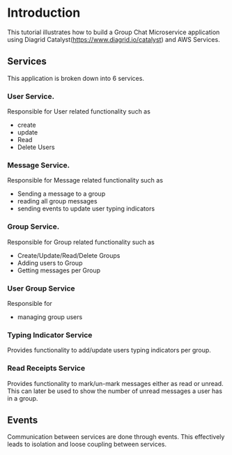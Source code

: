 # Introduction

This tutorial illustrates how to build a Group Chat Microservice application
using Diagrid Catalyst(https://www.diagrid.io/catalyst) and AWS Services.

## Services

This application is broken down into 6 services.

### User Service.

Responsible for User related functionality such as

- create
- update
- Read
- Delete Users

### Message Service.

Responsible for Message related functionality such as

- Sending a message to a group
- reading all group messages
- sending events to update user typing indicators

### Group Service.

Responsible for Group related functionality such as

- Create/Update/Read/Delete Groups
- Adding users to Group
- Getting messages per Group

### User Group Service

Responsible for

- managing group users

### Typing Indicator Service

Provides functionality to add/update users typing indicators per group.

### Read Receipts Service

Provides functionality to mark/un-mark messages either as read or unread. This
can later be used to show the number of unread messages a user has in a group.

## Events

Communication between services are done through events. This effectively leads
to isolation and loose coupling between services.
